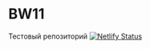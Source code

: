 # BW11
Тестовый репозиторий
[![Netlify Status](https://api.netlify.com/api/v1/badges/a2ffeb7d-f597-4fe2-b407-7033a8ace2ff/deploy-status)](https://app.netlify.com/sites/beauty-saloon237/deploys)
